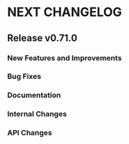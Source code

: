 # NEXT CHANGELOG

## Release v0.71.0

### New Features and Improvements

### Bug Fixes

### Documentation

### Internal Changes

### API Changes
